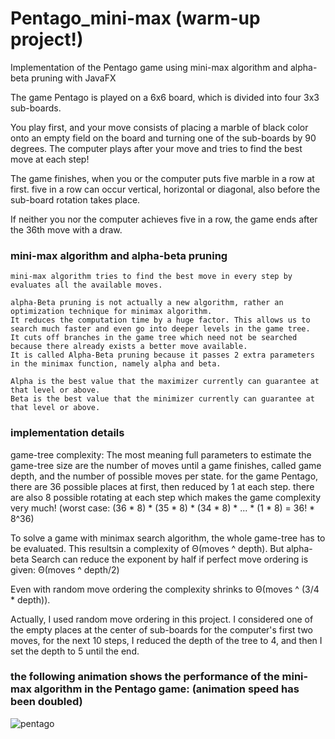 # Pentago_mini-max (warm-up project!)
Implementation of the Pentago game using mini-max algorithm and alpha-beta pruning with JavaFX

The game Pentago is played on a 6x6 board, which is divided into four 3x3 sub-boards. 

You play first, and your move consists of placing a marble of black color onto an empty field on the board and turning one of the sub-boards by 90 degrees. The computer plays after your move and tries to find the best move at each step!

The game finishes, when you or the computer puts five marble in a row at first. five in a row can occur vertical, horizontal or diagonal, also before the sub-board rotation takes place. 

If neither you nor the computer achieves five in a row, the game ends after the 36th move with a draw. 

### mini-max algorithm and alpha-beta pruning
    mini-max algorithm tries to find the best move in every step by evaluates all the available moves.

    alpha-Beta pruning is not actually a new algorithm, rather an optimization technique for minimax algorithm. 
    It reduces the computation time by a huge factor. This allows us to search much faster and even go into deeper levels in the game tree. 
    It cuts off branches in the game tree which need not be searched because there already exists a better move available. 
    It is called Alpha-Beta pruning because it passes 2 extra parameters in the minimax function, namely alpha and beta.

    Alpha is the best value that the maximizer currently can guarantee at that level or above. 
    Beta is the best value that the minimizer currently can guarantee at that level or above.
    
### implementation details
game-tree complexity: The most meaning full parameters to estimate the game-tree size are the number of moves until a game finishes, called game depth, and the number of possible moves per state. for the game Pentago, there are 36 possible places at first, then reduced by 1 at each step. there are also 8 possible rotating at each step which makes the game complexity very much! (worst case: (36 * 8) * (35 * 8) * (34 * 8) * ... * (1 * 8) = 36! * 8^36)

To solve a game with minimax search algorithm, the whole game-tree has to be evaluated. This resultsin a complexity of Θ(moves ^ depth). But alpha-beta Search can reduce the exponent by half if perfect move ordering is given: Θ(moves ^ depth/2)

Even with random move ordering the complexity shrinks to Θ(moves ^ (3/4 * depth)). 

Actually, I used random move ordering in this project. I considered one of the empty places at the center of sub-boards for the computer's first two moves, for the next 10 steps, I reduced the depth of the tree to 4, and then I set the depth to 5 until the end.

### the following animation shows the performance of the mini-max algorithm in the Pentago game: (animation speed has been doubled)
![pentago](https://user-images.githubusercontent.com/85555218/123473179-732a4100-d60d-11eb-885a-aed27e214637.gif)
